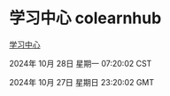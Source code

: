 # 学习中心 colearnhub
[学习中心](http://219.139.197.74:56308/colearnhub/)

2024年 10月 28日 星期一 07:20:02 CST

2024年 10月 27日 星期日 23:20:02 GMT
